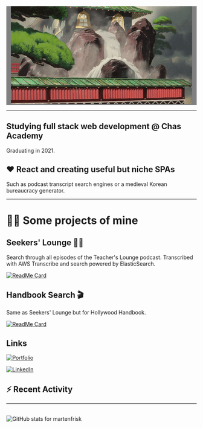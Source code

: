 <div style="text-align: center; width: 100%; background-color: gray;">
  <img src="https://github.com/martenfrisk/martenfrisk/blob/master/spirited-away.gif" alt="Scene from Spirited Away" />
</div>

___

## Studying full stack web development @ Chas Academy

Graduating in 2021.


## ❤ React and creating useful but niche SPAs

Such as podcast transcript search engines or a medieval Korean bureaucracy generator. 


---

# 👨‍💻 Some projects of mine
##  Seekers' Lounge 👩‍🏫

Search through all episodes of the Teacher's Lounge podcast. Transcribed with AWS Transcribe and search powered by ElasticSearch. 

[![ReadMe Card](https://github-readme-stats.vercel.app/api/pin/?username=martenfrisk&repo=seekerslounge&theme=cobalt)](https://github.com/martenfrisk/seekerslounge)


##  Handbook Search 🎬

Same as Seekers' Lounge but for Hollywood Handbook. 

[![ReadMe Card](https://github-readme-stats.vercel.app/api/pin/?username=martenfrisk&repo=handbooksearch&theme=cobalt)](https://github.com/martenfrisk/handbooksearch)


## Links 

[![Portfolio](https://img.shields.io/badge/Portfolio-💼-9cf?style=for-the-badge)](https://martenfrisk.github.io/p)

[![LinkedIn](https://img.shields.io/badge/--linkedin?label=LinkedIn&color=9cf&logo=LinkedIn&style=for-the-badge)](https://www.linkedin.com/in/martenfrisk/)


##  ⚡ Recent Activity

<!--START_SECTION:activity-->

<!--END_SECTION:activity-->
---
<br>
<img src="https://github-readme-stats.vercel.app/api/?username=martenfrisk&show_icons=true&theme=cobalt" alt="GitHub stats for martenfrisk" />

<!--
**martenfrisk/martenfrisk** is a ✨ _special_ ✨ repository because its `README.md` (this file) appears on your GitHub profile.

Here are some ideas to get you started:

- 🔭 I’m currently working on ...
- 🌱 I’m currently learning ...
- 👯 I’m looking to collaborate on ...
- 🤔 I’m looking for help with ...
- 💬 Ask me about ...
- 📫 How to reach me: ...
- 😄 Pronouns: ...
- ⚡ Fun fact: ...
-->
